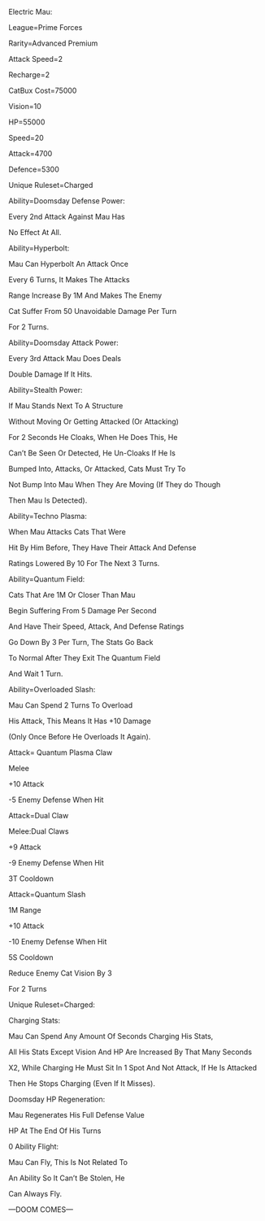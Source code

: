 Electric Mau:

League=Prime Forces

Rarity=Advanced Premium 

Attack Speed=2

Recharge=2

CatBux Cost=75000

Vision=10

HP=55000

Speed=20

Attack=4700

Defence=5300

Unique Ruleset=Charged

Ability=Doomsday Defense Power:

Every 2nd Attack Against Mau Has

No Effect At All.

Ability=Hyperbolt:

Mau Can Hyperbolt An Attack Once

Every 6 Turns, It Makes The Attacks

Range Increase By 1M And Makes The Enemy

Cat Suffer From 50 Unavoidable Damage Per Turn

For 2 Turns.

Ability=Doomsday Attack Power:

Every 3rd Attack Mau Does Deals

Double Damage If It Hits.

Ability=Stealth Power:

If Mau Stands Next To A Structure

Without Moving Or Getting Attacked (Or Attacking)

For 2 Seconds He Cloaks, When He Does This, He

Can’t Be Seen Or Detected, He Un-Cloaks If He Is

Bumped Into, Attacks, Or Attacked, Cats Must Try To

Not Bump Into Mau When They Are Moving (If They do Though

Then Mau Is Detected).

Ability=Techno Plasma:

When Mau Attacks Cats That Were

Hit By Him Before, They Have Their Attack And Defense

Ratings Lowered By 10 For The Next 3 Turns.

Ability=Quantum Field:

Cats That Are 1M Or Closer Than Mau

Begin Suffering From 5 Damage Per Second

And Have Their Speed, Attack, And Defense Ratings

Go Down By 3 Per Turn, The Stats Go Back

To Normal After They Exit The Quantum Field

And Wait 1 Turn.

Ability=Overloaded Slash:

Mau Can Spend 2 Turns To Overload

His Attack, This Means It Has +10 Damage

(Only Once Before He Overloads It Again).

Attack= Quantum Plasma Claw

Melee

+10 Attack

-5 Enemy Defense When Hit

Attack=Dual Claw

Melee:Dual Claws

+9 Attack

-9 Enemy Defense When Hit

3T Cooldown

Attack=Quantum Slash

1M Range

+10 Attack

-10 Enemy Defense When Hit

5S Cooldown

Reduce Enemy Cat Vision By 3

For 2 Turns

Unique Ruleset=Charged:

Charging Stats:

Mau Can Spend Any Amount Of Seconds Charging His Stats,

All His Stats Except Vision And HP Are Increased By That Many Seconds

X2, While Charging He Must Sit In 1 Spot And Not Attack, If He Is Attacked

Then He Stops Charging (Even If It Misses).

Doomsday HP Regeneration:

Mau Regenerates His Full Defense Value

HP At The End Of His Turns

0 Ability Flight:

Mau Can Fly, This Is Not Related To

An Ability So It Can’t Be Stolen, He

Can Always Fly.

—DOOM COMES—

